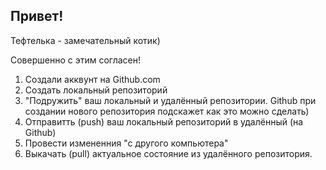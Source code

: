 ## Привет!

Тефтелька - замечательный котик)

Совершенно с этим согласен!

1. Создали акквунт на Github.com
2. Создать локальный репозиторий
3. "Подружить" ваш локальный и удалённый репозитории. Github при создании нового репозитория подскажет как это можно сделать)
4. Отправитть (push) ваш локальный репозиторий в удалённый (на Github)
5. Провести измененния "с другого компьютера"
6. Выкачать (pull) актуальное состояние из удалённого репозитория.

